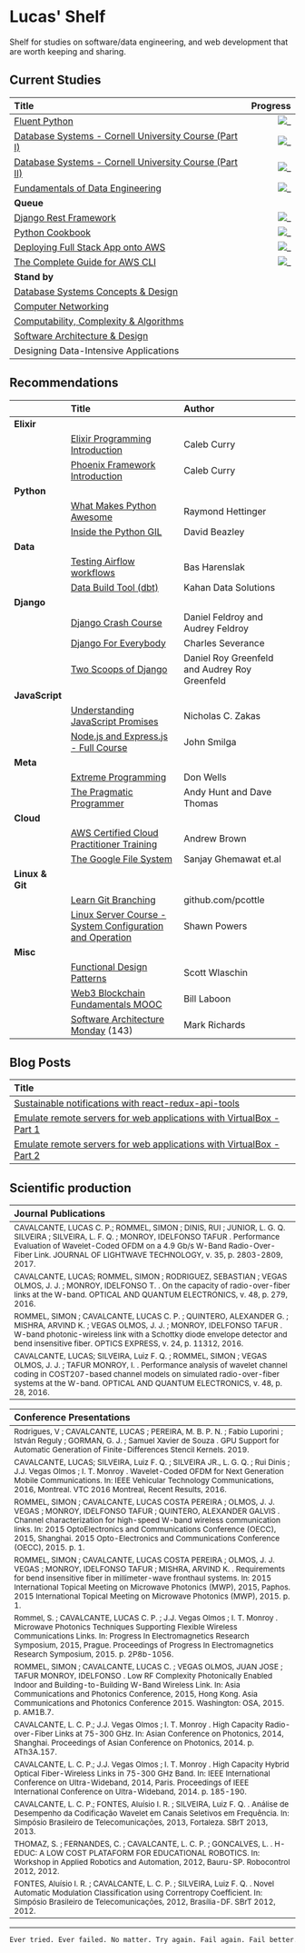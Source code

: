 # Lucas' Shelf

Shelf for studies on software/data engineering, and web development that are worth keeping and sharing.

## Current Studies

|Title|Progress|
|:---|---:|
| [Fluent Python](https://github.com/fluentpython/example-code-2e) | ![_](https://progress-bar.dev/87/?title=pg.625\/711&color=babaca&width=120) |
| [Database Systems - Cornell University Course (Part I)](https://www.youtube.com/watch?v=4cWkVbC2bNE) | ![_](https://progress-bar.dev/76/?title=13:08:00\/17:07:41&color=babaca&width=120) |
| [Database Systems - Cornell University Course (Part II)](https://www.youtube.com/watch?v=lxEdaElkQhQ&ab_channel=freeCodeCamp.org) |  ![_](https://progress-bar.dev/0/?title=0:00:00\/8:15:07&color=babaca&width=120) |
| [Fundamentals of Data Engineering](https://github.com/CavalcanteLucas/Shelf/blob/main/books/fundamentals-of-data-engineering.pdf) | ![_](https://progress-bar.dev/2/?title=pg.10\/406&color=babaca&width=120) |
|**Queue**||
|[Django Rest Framework](https://www.youtube.com/watch?v=c708Nf0cHrs&ab_channel=CodingEntrepreneurs) | ![_](https://progress-bar.dev/32/?title=02:16:36\/07:01:39&color=babaca&width=120) |
| [Python Cookbook](https://github.com/CavalcanteLucas/cookbook/blob/master/Python_Cookbook_3rd_Edition.pdf) | ![_](https://progress-bar.dev/26/?title=pg.175\/664&color=babaca&width=120) |
|[Deploying Full Stack App onto AWS](https://www.youtube.com/watch?v=NjYsXuSBZ5U&t=145&ab_channel=SanjeevThiyagarajan) | ![_](https://progress-bar.dev/0/?title=0:00:00\/1:42:39&color=babaca&width=120)|
| [The Complete Guide for AWS CLI](https://www.youtube.com/watch?v=PWAnY-w1SGQ&ab_channel=SanjeevThiyagarajan) | ![_](https://progress-bar.dev/0/?title=0:00:00\/1:00:59&color=babaca&width=120) |
|**Stand by**||
|[Database Systems Concepts & Design](https://learn.udacity.com/courses/ud150)||
|[Computer Networking](https://learn.udacity.com/courses/ud436)||
|[Computability, Complexity & Algorithms](https://learn.udacity.com/courses/ud061)||
|[Software Architecture & Design](https://learn.udacity.com/courses/ud821)||
|Designing Data-Intensive Applications||

## Recommendations

||Title|Author|
|:---|:---|:---|
|**Elixir**||
|| [Elixir Programming Introduction](https://www.youtube.com/watch?v=-lgtb-YSUWE&ab_channel=CalebCurry) | Caleb Curry |
|| [Phoenix Framework Introduction](https://www.youtube.com/watch?v=9xaN44PNxps&ab_channel=CalebCurry) | Caleb Curry |
|**Python**||
|| [What Makes Python Awesome](https://pyvideo.org/pycon-us-2013/keynote-3.html) | Raymond Hettinger |
|| [Inside the Python GIL](https://www.youtube.com/watch?v=ph374fJqFPE&list=PLKTT4cKtfM9HVQMZoAmkQrCQ1G89mydDl&index=40&ab_channel=DavidBeazley)| David Beazley |
|**Data**||
|| [Testing Airflow workflows](https://www.youtube.com/watch?v=ANJnYbLwLjE) | Bas Harenslak |
|| [Data Build Tool (dbt)](https://www.youtube.com/playlist?list=PLy4OcwImJzBLJzLYxpxaPUmCWp8j1esvT) | Kahan Data Solutions |
|**Django**||
|| [Django Crash Course](https://www.scribd.com/document/459262375/Daniel-Roy-Greenfield-Audrey-Roy-Greenfield-Django-Crash-Course-2020-pdf) | Daniel Feldroy and Audrey Feldroy|
|| [Django For Everybody](https://www.youtube.com/watch?v=o0XbHvKxw7Y&ab_channel=freeCodeCamp.org) | Charles Severance |
|| [Two Scoops of Django](https://www.feldroy.com/books/two-scoops-of-django-3-x)| Daniel Roy Greenfeld and Audrey Roy Greenfeld |
|**JavaScript**||
|| [Understanding JavaScript Promises](https://cdn.xgqfrms.xyz/promise/understanding-javascript-promises.pdf) | Nicholas C. Zakas |
|| [Node.js and Express.js - Full Course](https://www.youtube.com/watch?v=Oe421EPjeBE) | John Smilga |
|**Meta**||
|| [Extreme Programming](http://www.extremeprogramming.org/index.html) | Don Wells |
|| [The Pragmatic Programmer](https://github.com/PegasusWang/books-1/raw/master/software-development/The%20Pragmatic%20Programmer.pdf) | Andy Hunt and Dave Thomas |
|**Cloud**||
|| [AWS Certified Cloud Practitioner Training](https://www.youtube.com/watch?v=3hLmDS179YE&ab_channel=freeCodeCamp.org) | Andrew Brown |
|| [The Google File System](https://static.googleusercontent.com/media/research.google.com/en//archive/gfs-sosp2003.pdf) | Sanjay Ghemawat et&#46;al |
|**Linux & Git**||
|| [Learn Git Branching](https://learngitbranching.js.org) | github.com/pcottle |
|| [Linux Server Course - System Configuration and Operation](https://www.youtube.com/watch?v=WMy3OzvBWc0&ab_channel=freeCodeCamp.org) | Shawn Powers |
|**Misc**||
|| [Functional Design Patterns](https://www.youtube.com/watch?v=srQt1NAHYC0/) | Scott Wlaschin |
|| [Web3 Blockchain Fundamentals MOOC](https://www.youtube.com/watch?v=y8YyZELnVaw&list=PLxVihxZC42nF_MCN9PTvZMIifRjx9cZ2J&index=1&ab_channel=Web3Foundation) | Bill Laboon |
|| [Software Architecture Monday](https://www.youtube.com/playlist?list=PLdsOZAx8I5umhnn5LLTNJbFgwA3xbycar) (143) | Mark Richards |


## Blog Posts

| Title |
|:---|
|[Sustainable notifications with react-redux-api-tools](https://labcodes.com.br/blog/en-us/development/messaging-with-react-redux-api-tools/)|
|[Emulate remote servers for web applications with VirtualBox - Part 1](https://labcodes.com.br/blog/en-us/development/emulate-remote-servers-web-applications-virtualbox-part-1/)|
|[Emulate remote servers for web applications with VirtualBox - Part 2](https://labcodes.com.br/blog/en-us/development/emulate-remote-servers-web-applications-virtualbox-part-2/)|

## Scientific production

| Journal Publications |
|:---|
| <sub>CAVALCANTE, LUCAS C. P.; ROMMEL, SIMON ; DINIS, RUI ; JUNIOR, L. G. Q. SILVEIRA ; SILVEIRA, L. F. Q. ; MONROY, IDELFONSO TAFUR . Performance Evaluation of Wavelet-Coded OFDM on a 4.9 Gb/s W-Band Radio-Over-Fiber Link. JOURNAL OF LIGHTWAVE TECHNOLOGY, v. 35, p. 2803-2809, 2017.</sub> |
| <sub>CAVALCANTE, LUCAS; ROMMEL, SIMON ; RODRIGUEZ, SEBASTIAN ; VEGAS OLMOS, J. J. ; MONROY, IDELFONSO T. . On the capacity of radio-over-fiber links at the W-band. OPTICAL AND QUANTUM ELECTRONICS, v. 48, p. 279, 2016.</sub> |
| <sub>ROMMEL, SIMON ; CAVALCANTE, LUCAS C. P. ; QUINTERO, ALEXANDER G. ; MISHRA, ARVIND K. ; VEGAS OLMOS, J. J. ; MONROY, IDELFONSO TAFUR . W-band photonic-wireless link with a Schottky diode envelope detector and bend insensitive fiber. OPTICS EXPRESS, v. 24, p. 11312, 2016.</sub> |
| <sub>CAVALCANTE, LUCAS; SILVEIRA, Luiz F. Q. ; ROMMEL, SIMON ; VEGAS OLMOS, J. J. ; TAFUR MONROY, I. . Performance analysis of wavelet channel coding in COST207-based channel models on simulated radio-over-fiber systems at the W-band. OPTICAL AND QUANTUM ELECTRONICS, v. 48, p. 28, 2016.</sub> |

| Conference Presentations |
|:---|
| <sub>Rodrigues, V ; CAVALCANTE, LUCAS ; PEREIRA, M. B. P. N. ; Fabio Luporini ; István Reguly ; GORMAN, G. J. ; Samuel Xavier de Souza . GPU Support for Automatic Generation of Finite-Differences Stencil Kernels. 2019.</sub> |
| <sub>CAVALCANTE, LUCAS; SILVEIRA, Luiz F. Q. ; SILVEIRA JR., L. G. Q. ; Rui Dinis ; J.J. Vegas Olmos ; I. T. Monroy . Wavelet-Coded OFDM for Next Generation Mobile Communications. In: IEEE Vehicular Technology Communications, 2016, Montreal. VTC 2016 Montreal, Recent Results, 2016.</sub> |
| <sub>ROMMEL, SIMON ; CAVALCANTE, LUCAS COSTA PEREIRA ; OLMOS, J. J. VEGAS ; MONROY, IDELFONSO TAFUR ; QUINTERO, ALEXANDER GALVIS . Channel characterization for high-speed W-band wireless communication links. In: 2015 OptoElectronics and Communications Conference (OECC), 2015, Shanghai. 2015 Opto-Electronics and Communications Conference (OECC), 2015. p. 1.</sub> |
| <sub>ROMMEL, SIMON ; CAVALCANTE, LUCAS COSTA PEREIRA ; OLMOS, J. J. VEGAS ; MONROY, IDELFONSO TAFUR ; MISHRA, ARVIND K. . Requirements for bend insensitive fiber in millimeter-wave fronthaul systems. In: 2015 International Topical Meeting on Microwave Photonics (MWP), 2015, Paphos. 2015 International Topical Meeting on Microwave Photonics (MWP), 2015. p. 1.</sub> |
| <sub>Rommel, S. ; CAVALCANTE, LUCAS C. P. ; J.J. Vegas Olmos ; I. T. Monroy . Microwave Photonics Techniques Supporting Flexible Wireless Communications Links. In: Progress In Electromagnetics Research Symposium, 2015, Prague. Proceedings of Progress In Electromagnetics Research Symposium, 2015. p. 2P8b-1056.</sub> |
| <sub>ROMMEL, SIMON ; CAVALCANTE, LUCAS C. ; VEGAS OLMOS, JUAN JOSE ; TAFUR MONROY, IDELFONSO . Low RF Complexity Photonically Enabled Indoor and Building-to-Building W-Band Wireless Link. In: Asia Communications and Photonics Conference, 2015, Hong Kong. Asia Communications and Photonics Conference 2015. Washington: OSA, 2015. p. AM1B.7.</sub> |
| <sub>CAVALCANTE, L. C. P.; J.J. Vegas Olmos ; I. T. Monroy . High Capacity Radio-over-Fiber Links at 75-300 GHz. In: Asian Conference on Photonics, 2014, Shanghai. Proceedings of Asian Conference on Photonics, 2014. p. ATh3A.157.</sub> |
| <sub>CAVALCANTE, L. C. P.; J.J. Vegas Olmos ; I. T. Monroy . High Capacity Hybrid Optical Fiber-Wireless Links in 75-300 GHz Band. In: IEEE International Conference on Ultra-Wideband, 2014, Paris. Proceedings of IEEE International Conference on Ultra-Wideband, 2014. p. 185-190.</sub> |
| <sub>CAVALCANTE, L. C. P.; FONTES, Aluísio I. R. ; SILVEIRA, Luiz F. Q. . Análise de Desempenho da Codificação Wavelet em Canais Seletivos em Frequência. In: Simpósio Brasileiro de Telecomunicações, 2013, Fortaleza. SBrT 2013, 2013.</sub> |
| <sub>THOMAZ, S. ; FERNANDES, C. ; CAVALCANTE, L. C. P. ; GONCALVES, L. . H-EDUC: A LOW COST PLATAFORM FOR EDUCATIONAL ROBOTICS. In: Workshop in Applied Robotics and Automation, 2012, Bauru-SP. Robocontrol 2012, 2012.</sub> |
| <sub>FONTES, Aluísio I. R. ; CAVALCANTE, L. C. P. ; SILVEIRA, Luiz F. Q. . Novel Automatic Modulation Classification using Correntropy Coefficient. In: Simpósio Brasileiro de Telecomunicações, 2012, Brasília-DF. SBrT 2012, 2012.</sub> |

---

```bash
Ever tried. Ever failed. No matter. Try again. Fail again. Fail better.
```
